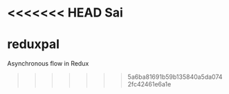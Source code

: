 <<<<<<< HEAD
Sai
=======
# reduxpal
Asynchronous flow in Redux
>>>>>>> 5a6ba81691b59b135840a5da0742fc42461e6a1e
